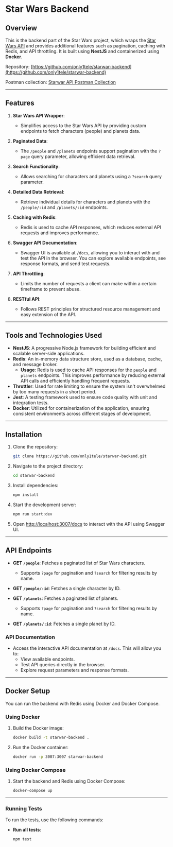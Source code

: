 # Star Wars Backend

## Overview

This is the backend part of the Star Wars project, which wraps the [Star Wars API](https://swapi.dev/api/) and provides additional features such as pagination, caching with Redis, and API throttling. It is built using **NestJS** and containerized using **Docker**.

Repository: [https://github.com/only1tele/starwar-backend](https://github.com/only1tele/starwar-backend)

Postman collection: [Starwar API Postman Collection](https://www.postman.com/majortele/tele/collection/x58p2em/starwar-backend?action=share&creator=13006942&active-environment=13006942-8731114d-e631-4b46-98ca-27de7b5c3319)

---

## Features

1. **Star Wars API Wrapper**:

   - Simplifies access to the Star Wars API by providing custom endpoints to fetch characters (people) and planets data.

2. **Paginated Data**:

   - The `/people` and `/planets` endpoints support pagination with the `?page` query parameter, allowing efficient data retrieval.

3. **Search Functionality**:

   - Allows searching for characters and planets using a `?search` query parameter.

4. **Detailed Data Retrieval**:

   - Retrieve individual details for characters and planets with the `/people/:id` and `/planets/:id` endpoints.

5. **Caching with Redis**:

   - Redis is used to cache API responses, which reduces external API requests and improves performance.

6. **Swagger API Documentation**:

   - Swagger UI is available at `/docs`, allowing you to interact with and test the API in the browser. You can explore available endpoints, see response formats, and send test requests.

7. **API Throttling**:

   - Limits the number of requests a client can make within a certain timeframe to prevent abuse.

8. **RESTful API**:
   - Follows REST principles for structured resource management and easy extension of the API.

---

## Tools and Technologies Used

- **NestJS**: A progressive Node.js framework for building efficient and scalable server-side applications.
- **Redis**: An in-memory data structure store, used as a database, cache, and message broker.
  - **Usage**: Redis is used to cache API responses for the `people` and `planets` endpoints. This improves performance by reducing external API calls and efficiently handling frequent requests.
- **Throttler**: Used for rate limiting to ensure the system isn't overwhelmed by too many requests in a short period.
- **Jest**: A testing framework used to ensure code quality with unit and integration tests.
- **Docker**: Utilized for containerization of the application, ensuring consistent environments across different stages of development.

---

## Installation

1. Clone the repository:

   ```bash
   git clone https://github.com/only1tele/starwar-backend.git
   ```

2. Navigate to the project directory:

   ```bash
   cd starwar-backend
   ```

3. Install dependencies:

   ```bash
   npm install
   ```

4. Start the development server:

   ```bash
   npm run start:dev
   ```

5. Open [http://localhost:3007/docs](http://localhost:3007/docs) to interact with the API using Swagger UI.

---

## API Endpoints

- **GET `/people`**: Fetches a paginated list of Star Wars characters.
  - Supports `?page` for pagination and `?search` for filtering results by name.
- **GET `/people/:id`**: Fetches a single character by ID.

- **GET `/planets`**: Fetches a paginated list of planets.

  - Supports `?page` for pagination and `?search` for filtering results by name.

- **GET `/planets/:id`**: Fetches a single planet by ID.

### API Documentation

- Access the interactive API documentation at `/docs`. This will allow you to:
  - View available endpoints.
  - Test API queries directly in the browser.
  - Explore request parameters and response formats.

---

## Docker Setup

You can run the backend with Redis using Docker and Docker Compose.

### Using Docker

1. Build the Docker image:

   ```bash
   docker build -t starwar-backend .
   ```

2. Run the Docker container:

   ```bash
   docker run -p 3007:3007 starwar-backend
   ```

### Using Docker Compose

1. Start the backend and Redis using Docker Compose:

   ```bash
   docker-compose up
   ```

---

### Running Tests

To run the tests, use the following commands:

- **Run all tests**:
  ```bash
  npm test
  ```
